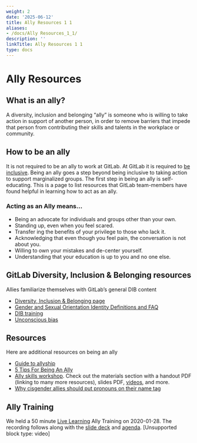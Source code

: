 ```yaml
---
weight: 2
date: '2025-06-12'
title: Ally Resources 1 1
aliases:
- /docs/Ally Resources_1_1/
description: ''
linkTitle: Ally Resources 1 1
type: docs
---
```


# Ally Resources

## What is an ally?
A diversity, inclusion and belonging “ally” is someone who is willing to take action in support of another person, in order to remove barriers that impede that person from contributing their skills and talents in the workplace or community.
## How to be an ally
It is not required to be an ally to work at GitLab. At GitLab it is required to [be inclusive](https://handbook.gitlab.com/handbook/values/#diversity-inclusion). Being an ally goes a step beyond being inclusive to taking action to support marginalized groups. The first step in being an ally is self-educating. This is a page to list resources that GitLab team-members have found helpful in learning how to act as an ally.
### Acting as an Ally means…
- Being an advocate for individuals and groups other than your own.
- Standing up, even when you feel scared.
- Transfer ing the benefits of your privilege to those who lack it.
- Acknowledging that even though you feel pain, the conversation is not about you.
- Willing to own your mistakes and de-center yourself.
- Understanding that your education is up to you and no one else.
## GitLab Diversity, Inclusion & Belonging resources
Allies familiarize themselves with GitLab’s general DIB content
- [Diversity, Inclusion & Belonging page](https://handbook.gitlab.com/handbook/company/culture/inclusion/)
- [Gender and Sexual Orientation Identity Definitions and FAQ](https://handbook.gitlab.com/handbook/people-group/orientation-identity/)
- [DIB training](https://university.gitlab.com/learn/course/dib-training-certification)
- [Unconscious bias](https://handbook.gitlab.com/handbook/company/culture/inclusion/unconscious-bias/)
## Resources
Here are additional resources on being an ally
- [Guide to allyship](https://guidetoallyship.com/)
- [5 Tips For Being An Ally](https://www.youtube.com/watch?v=_dg86g-QlM0)
- [Ally skills workshop](https://frameshiftconsulting.com/ally-skills-workshop/). Check out the materials section with a handout PDF (linking to many more resources), slides PDF, [videos](https://www.youtube.com/watch?v=wob68Nl2440), and more.
- [Why cisgender allies should put pronouns on their name tag](https://medium.com/@mrsexsmith/dear-cis-people-who-put-your-pronouns-on-your-hello-my-name-is-nametags-78c047ed7af1)
## Ally Training
We held a 50 minute [Live Learning](https://handbook.gitlab.com/handbook/people-group/learning-and-development/#learning-delivery-methods---definitions) Ally Training on 2020-01-28. The recording follows along with the [slide deck](https://docs.google.com/presentation/d/18Qyn2mBJu0Loq3x_RT5bL2lnL-3YHvac1sQhmqqZNso/edit?usp=sharing) and [agenda](https://docs.google.com/document/d/1lGPImuahahjDejI5-9cNNCg-NMQJ4GCHO6n0fcntjs8/edit?usp=sharing).
[Unsupported block type: video]
